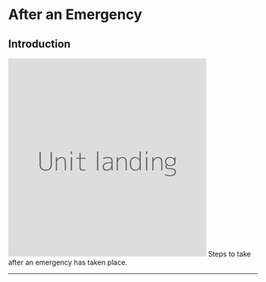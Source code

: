 # After an Emergency

## Introduction

![](unit.png)
Steps to take after an emergency has taken place.

***